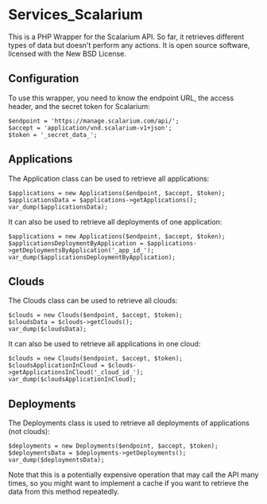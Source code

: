 Services_Scalarium
==================

This is a PHP Wrapper for the Scalarium API. So far, it retrieves different types of data but doesn't perform any actions.
It is open source software, licensed with the New BSD License.

## Configuration

To use this wrapper, you need to know the endpoint URL, the access header, and the secret token for Scalarium:

    $endpoint = 'https://manage.scalarium.com/api/';
    $accept = 'application/vnd.scalarium-v1+json';
    $token = '_secret_data_';

## Applications

The Application class can be used to retrieve all applications:

    $applications = new Applications($endpoint, $accept, $token);
    $applicationsData = $applications->getApplications();
    var_dump($applicationsData);

It can also be used to retrieve all deployments of one application:

    $applications = new Applications($endpoint, $accept, $token);
    $applicationsDeploymentByApplication = $applications->getDeploymentsByApplication('_app_id_');
    var_dump($applicationsDeploymentByApplication);

## Clouds

The Clouds class can be used to retrieve all clouds:

    $clouds = new Clouds($endpoint, $accept, $token);
    $cloudsData = $clouds->getClouds();
    var_dump($cloudsData);

It can also be used to retrieve all applications in one cloud:

    $clouds = new Clouds($endpoint, $accept, $token);
    $cloudsApplicationInCloud = $clouds->getApplicationsInCloud('_cloud_id_');
    var_dump($cloudsApplicationInCloud);

## Deployments

The Deployments class is used to retrieve all deployments of applications (not clouds):

    $deployments = new Deployments($endpoint, $accept, $token);
    $deploymentsData = $deployments->getDeployments();
    var_dump($deploymentsData);

Note that this is a potentially expensive operation that may call the API many times, so you might want to
implement a cache if you want to retrieve the data from this method repeatedly.
